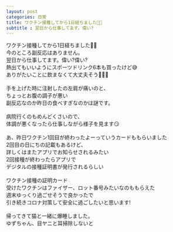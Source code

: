 ```yaml
---
layout: post
categories: 日常
title: ワクチン接種してから1日経ちました👍🏻
subtitle : 翌日から仕事してます。偉い?
---
```

ワクチン接種してから1日経ちました👍🏻<br>
今のところ副反応はありません。<br>
翌日から仕事してます。偉い?偉い?<br>
熱出てもいいようにスポーツドリンク6本も買ったけど😅<br>
ありがたいことに飲まなくて大丈夫そう🤣🤣🤣<br>
<br>
手を上げた時に注射したの左肩が痛いのと、<br>
ちょっとお腹の調子が悪い<br>
副反応なのか昨日の食べすぎなのかは謎です。<br>
<br>
病院行くのもめんどくさいので、<br>
体調が悪くなったら仕事しながら様子を見ます😏<br>
<br>
あ、昨日ワクチン1回目が終わったよーっていうカードももらいました<br>
2回目の日にちの記載もあるけど、<br>
詳しくはまたアプリでお知らせされるみたい<br>
2回接種が終わったらアプリで<br>
デジタルの接種証明書が発行されるらしい<br>
<br>
ワクチン接種の証明カード<br>
受けたワクチンはファイザー、ロット番号みたいなのももらえた<br>
週末ゆっくり過ごせそうで良かったで<br>
引き続きコロナ対策して安全に過ごしたいと思います!<br>
<br>
帰ってきて猫と一緒に爆睡しました。<br>
ゆずちゃん、目ヤニと耳掃除しないと<br>
<br>
<br>
<br>